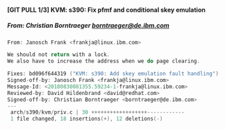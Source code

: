 #### [GIT PULL 1/3] KVM: s390: Fix pfmf and conditional skey emulation
##### From: Christian Borntraeger <borntraeger@de.ibm.com>

```c
From: Janosch Frank <frankja@linux.ibm.com>

We should not return with a lock.
We also have to increase the address when we do page clearing.

Fixes: bd096f644319 ("KVM: s390: Add skey emulation fault handling")
Signed-off-by: Janosch Frank <frankja@linux.ibm.com>
Message-Id: <20180830081355.59234-1-frankja@linux.ibm.com>
Reviewed-by: David Hildenbrand <david@redhat.com>
Signed-off-by: Christian Borntraeger <borntraeger@de.ibm.com>
---
 arch/s390/kvm/priv.c | 30 ++++++++++++++++++------------
 1 file changed, 18 insertions(+), 12 deletions(-)

```
